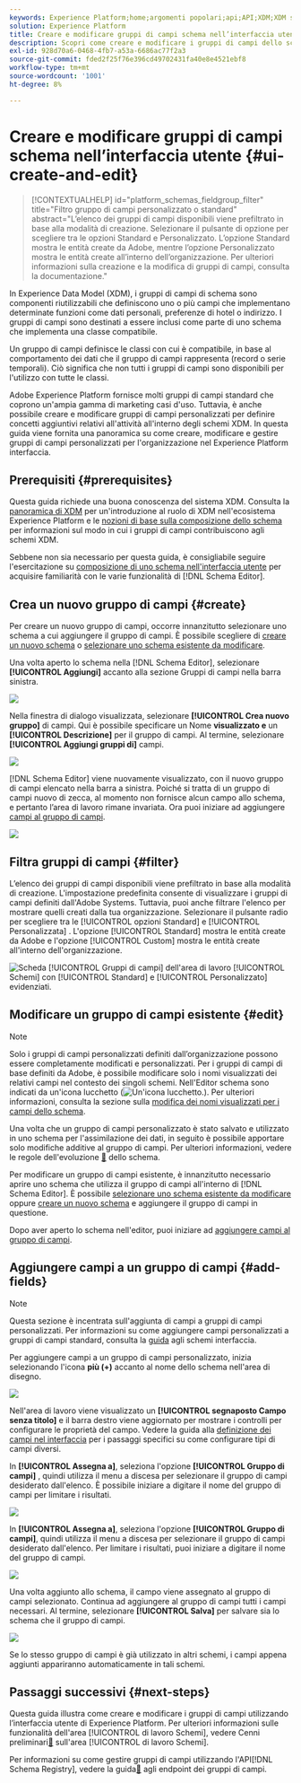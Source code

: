 ```yaml
---
keywords: Experience Platform;home;argomenti popolari;api;API;XDM;XDM system;experience data model;data model;ui;workspace;gruppo di campi;gruppi di campi;
solution: Experience Platform
title: Creare e modificare gruppi di campi schema nell’interfaccia utente
description: Scopri come creare e modificare i gruppi di campi dello schema nell’interfaccia utente di Experience Platform.
exl-id: 928d70a6-0468-4fb7-a53a-6686ac77f2a3
source-git-commit: fded2f25f76e396cd49702431fa40e8e4521ebf8
workflow-type: tm+mt
source-wordcount: '1001'
ht-degree: 8%

---
```


# Creare e modificare gruppi di campi schema nell’interfaccia utente {#ui-create-and-edit}

>[!CONTEXTUALHELP]
>id="platform_schemas_fieldgroup_filter"
>title="Filtro gruppo di campi personalizzato o standard"
>abstract="L’elenco dei gruppi di campi disponibili viene prefiltrato in base alla modalità di creazione. Selezionare il pulsante di opzione per scegliere tra le opzioni Standard e Personalizzato. L’opzione Standard mostra le entità create da Adobe, mentre l’opzione Personalizzato mostra le entità create all’interno dell’organizzazione. Per ulteriori informazioni sulla creazione e la modifica di gruppi di campi, consulta la documentazione."

In Experience Data Model (XDM), i gruppi di campi di schema sono componenti riutilizzabili che definiscono uno o più campi che implementano determinate funzioni come dati personali, preferenze di hotel o indirizzo. I gruppi di campi sono destinati a essere inclusi come parte di uno schema che implementa una classe compatibile.

Un gruppo di campi definisce le classi con cui è compatibile, in base al comportamento dei dati che il gruppo di campi rappresenta (record o serie temporali). Ciò significa che non tutti i gruppi di campi sono disponibili per l&#39;utilizzo con tutte le classi.

Adobe Experience Platform fornisce molti gruppi di campi standard che coprono un&#39;ampia gamma di marketing casi d&#39;uso. Tuttavia, è anche possibile creare e modificare gruppi di campi personalizzati per definire concetti aggiuntivi relativi all&#39;attività all&#39;interno degli schemi XDM. In questa guida viene fornita una panoramica su come creare, modificare e gestire gruppi di campi personalizzati per l&#39;organizzazione nel Experience Platform interfaccia.

## Prerequisiti {#prerequisites}

Questa guida richiede una buona conoscenza del sistema XDM. Consulta la [panoramica di XDM](../../home.md) per un&#39;introduzione al ruolo di XDM nell&#39;ecosistema Experience Platform e le [nozioni di base sulla composizione dello schema](../../schema/composition.md) per informazioni sul modo in cui i gruppi di campi contribuiscono agli schemi XDM.

Sebbene non sia necessario per questa guida, è consigliabile seguire l&#39;esercitazione su [composizione di uno schema nell&#39;interfaccia utente](../../tutorials/create-schema-ui.md) per acquisire familiarità con le varie funzionalità di [!DNL Schema Editor].

## Crea un nuovo gruppo di campi {#create}

Per creare un nuovo gruppo di campi, occorre innanzitutto selezionare uno schema a cui aggiungere il gruppo di campi. È possibile scegliere di [creare un nuovo schema](./schemas.md#create) o [selezionare uno schema esistente da modificare](./schemas.md#edit).

Una volta aperto lo schema nella [!DNL Schema Editor], selezionare **[!UICONTROL Aggiungi]** accanto alla sezione Gruppi di campi nella barra sinistra.

![](../../images/ui/resources/field-groups/add-field-group.png)

Nella finestra di dialogo visualizzata, selezionare **[!UICONTROL Crea nuovo gruppo]** di campi. Qui è possibile specificare un Nome **visualizzato e** un **[!UICONTROL Descrizione]** per il gruppo di campi. Al termine, selezionare **[!UICONTROL Aggiungi gruppi di]** campi.

![](../../images/ui/resources/field-groups/create-field-group.png)

[!DNL Schema Editor] viene nuovamente visualizzato, con il nuovo gruppo di campi elencato nella barra a sinistra. Poiché si tratta di un gruppo di campi nuovo di zecca, al momento non fornisce alcun campo allo schema, e pertanto l’area di lavoro rimane invariata. Ora puoi iniziare ad aggiungere [campi al gruppo di campi](#add-fields).

![](../../images/ui/resources/field-groups/field-group-added.png)

## Filtra gruppi di campi {#filter}

L’elenco dei gruppi di campi disponibili viene prefiltrato in base alla modalità di creazione. L&#39;impostazione predefinita consente di visualizzare i gruppi di campi definiti dall&#39;Adobe Systems. Tuttavia, puoi anche filtrare l&#39;elenco per mostrare quelli creati dalla tua organizzazione. Selezionare il pulsante radio per scegliere tra le [!UICONTROL opzioni Standard] e [!UICONTROL Personalizzata] . L&#39;opzione [!UICONTROL Standard] mostra le entità create da Adobe e l&#39;opzione [!UICONTROL Custom] mostra le entità create all&#39;interno dell&#39;organizzazione.

![Scheda [!UICONTROL Gruppi di campi] dell&#39;area di lavoro [!UICONTROL Schemi] con [!UICONTROL Standard] e [!UICONTROL Personalizzato] evidenziati.](../../images/ui/resources/field-groups/standard-and-custom-field-groups.png)

## Modificare un gruppo di campi esistente {#edit}

>[!NOTE]
>
>Solo i gruppi di campi personalizzati definiti dall’organizzazione possono essere completamente modificati e personalizzati. Per i gruppi di campi di base definiti da Adobe, è possibile modificare solo i nomi visualizzati dei relativi campi nel contesto dei singoli schemi. Nell&#39;Editor schema sono indicati da un&#39;icona lucchetto (![Un&#39;icona lucchetto.](/help/images/icons/lock-closed.png)). Per ulteriori informazioni, consulta la sezione sulla [modifica dei nomi visualizzati per i campi dello schema](./schemas.md#display-names).
>
>Una volta che un gruppo di campi personalizzato è stato salvato e utilizzato in uno schema per l&#39;assimilazione dei dati, in seguito è possibile apportare solo modifiche additive al gruppo di campi. Per ulteriori informazioni, vedere le regole dell&#39;evoluzione [&#128279;](../../schema/composition.md#evolution) dello schema.

Per modificare un gruppo di campi esistente, è innanzitutto necessario aprire uno schema che utilizza il gruppo di campi all&#39;interno di [!DNL Schema Editor]. È possibile [selezionare uno schema esistente da modificare](./schemas.md#edit) oppure [creare un nuovo schema](./schemas.md#create) e aggiungere il gruppo di campi in questione.

Dopo aver aperto lo schema nell&#39;editor, puoi iniziare ad [aggiungere campi al gruppo di campi](#add-fields).

## Aggiungere campi a un gruppo di campi {#add-fields}

>[!NOTE]
>
>Questa sezione è incentrata sull&#39;aggiunta di campi a gruppi di campi personalizzati. Per informazioni su come aggiungere campi personalizzati a gruppi di campi standard, consulta la [guida](./schemas.md#custom-fields-for-standard-groups) agli schemi interfaccia.

Per aggiungere campi a un gruppo di campi personalizzato, inizia selezionando l&#39;icona **più (+)** accanto al nome dello schema nell&#39;area di disegno.

![](../../images/ui/resources/field-groups/add-field.png)

Nell&#39;area di lavoro viene visualizzato un **[!UICONTROL segnaposto Campo senza titolo]** e il barra destro viene aggiornato per mostrare i controlli per configurare le proprietà del campo. Vedere la guida alla [definizione dei campi nel interfaccia](../fields/overview.md#define) per i passaggi specifici su come configurare tipi di campi diversi.

In **[!UICONTROL Assegna a]**, seleziona l&#39;opzione **[!UICONTROL Gruppo di campi]** , quindi utilizza il menu a discesa per selezionare il gruppo di campi desiderato dall&#39;elenco. È possibile iniziare a digitare il nome del gruppo di campi per limitare i risultati.

![](../../images/ui/resources/field-groups/select-field-group.png)

In **[!UICONTROL Assegna a]**, seleziona l&#39;opzione **[!UICONTROL Gruppo di campi]**, quindi utilizza il menu a discesa per selezionare il gruppo di campi desiderato dall&#39;elenco. Per limitare i risultati, puoi iniziare a digitare il nome del gruppo di campi.

![](../../images/ui/resources/field-groups/select-field-group.png)

Una volta aggiunto allo schema, il campo viene assegnato al gruppo di campi selezionato. Continua ad aggiungere al gruppo di campi tutti i campi necessari. Al termine, selezionare **[!UICONTROL Salva]** per salvare sia lo schema che il gruppo di campi.

![](../../images/ui/resources/field-groups/complete-field-group.png)

Se lo stesso gruppo di campi è già utilizzato in altri schemi, i campi appena aggiunti appariranno automaticamente in tali schemi.

## Passaggi successivi {#next-steps}

Questa guida illustra come creare e modificare i gruppi di campi utilizzando l’interfaccia utente di Experience Platform. Per ulteriori informazioni sulle funzionalità dell&#39;area [!UICONTROL di lavoro Schemi], vedere Cenni preliminari[&#128279;](../overview.md) sull&#39;area [!UICONTROL di lavoro Schemi].

Per informazioni su come gestire gruppi di campi utilizzando l&#39;API[!DNL Schema Registry], vedere la guida[&#128279;](../../api/field-groups.md) agli endpoint dei gruppi di campi.
